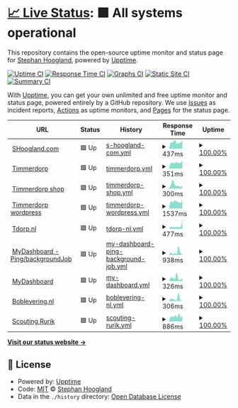 # [📈 Live Status](https://uptime.shoogland.com): <!--live status--> **🟩 All systems operational**

This repository contains the open-source uptime monitor and status page for [Stephan Hoogland](https://www.shoogland.com/), powered by [Upptime](https://github.com/upptime/upptime).

[![Uptime CI](https://github.com/shoogland/upptime/workflows/Uptime%20CI/badge.svg)](https://github.com/shoogland/upptime/actions?query=workflow%3A%22Uptime+CI%22)
[![Response Time CI](https://github.com/shoogland/upptime/workflows/Response%20Time%20CI/badge.svg)](https://github.com/shoogland/upptime/actions?query=workflow%3A%22Response+Time+CI%22)
[![Graphs CI](https://github.com/shoogland/upptime/workflows/Graphs%20CI/badge.svg)](https://github.com/shoogland/upptime/actions?query=workflow%3A%22Graphs+CI%22)
[![Static Site CI](https://github.com/shoogland/upptime/workflows/Static%20Site%20CI/badge.svg)](https://github.com/shoogland/upptime/actions?query=workflow%3A%22Static+Site+CI%22)
[![Summary CI](https://github.com/shoogland/upptime/workflows/Summary%20CI/badge.svg)](https://github.com/shoogland/upptime/actions?query=workflow%3A%22Summary+CI%22)

With [Upptime](https://upptime.js.org), you can get your own unlimited and free uptime monitor and status page, powered entirely by a GitHub repository. We use [Issues](https://github.com/shoogland/upptime/issues) as incident reports, [Actions](https://github.com/shoogland/upptime/actions) as uptime monitors, and [Pages](https://uptime.shoogland.com) for the status page.

<!--start: status pages-->
<!-- This summary is generated by Upptime (https://github.com/upptime/upptime) -->
<!-- Do not edit this manually, your changes will be overwritten -->
<!-- prettier-ignore -->
| URL | Status | History | Response Time | Uptime |
| --- | ------ | ------- | ------------- | ------ |
| <img alt="" src="https://favicons.githubusercontent.com/www.shoogland.com" height="13"> [SHoogland.com](https://www.shoogland.com) | 🟩 Up | [s-hoogland-com.yml](https://github.com/SHoogland/upptime/commits/HEAD/history/s-hoogland-com.yml) | <details><summary><img alt="Response time graph" src="./graphs/s-hoogland-com/response-time-week.png" height="20"> 437ms</summary><br><a href="https://uptime.shoogland.com/history/s-hoogland-com"><img alt="Response time 521" src="https://img.shields.io/endpoint?url=https%3A%2F%2Fraw.githubusercontent.com%2FSHoogland%2Fupptime%2FHEAD%2Fapi%2Fs-hoogland-com%2Fresponse-time.json"></a><br><a href="https://uptime.shoogland.com/history/s-hoogland-com"><img alt="24-hour response time 346" src="https://img.shields.io/endpoint?url=https%3A%2F%2Fraw.githubusercontent.com%2FSHoogland%2Fupptime%2FHEAD%2Fapi%2Fs-hoogland-com%2Fresponse-time-day.json"></a><br><a href="https://uptime.shoogland.com/history/s-hoogland-com"><img alt="7-day response time 437" src="https://img.shields.io/endpoint?url=https%3A%2F%2Fraw.githubusercontent.com%2FSHoogland%2Fupptime%2FHEAD%2Fapi%2Fs-hoogland-com%2Fresponse-time-week.json"></a><br><a href="https://uptime.shoogland.com/history/s-hoogland-com"><img alt="30-day response time 500" src="https://img.shields.io/endpoint?url=https%3A%2F%2Fraw.githubusercontent.com%2FSHoogland%2Fupptime%2FHEAD%2Fapi%2Fs-hoogland-com%2Fresponse-time-month.json"></a><br><a href="https://uptime.shoogland.com/history/s-hoogland-com"><img alt="1-year response time 527" src="https://img.shields.io/endpoint?url=https%3A%2F%2Fraw.githubusercontent.com%2FSHoogland%2Fupptime%2FHEAD%2Fapi%2Fs-hoogland-com%2Fresponse-time-year.json"></a></details> | <details><summary><a href="https://uptime.shoogland.com/history/s-hoogland-com">100.00%</a></summary><a href="https://uptime.shoogland.com/history/s-hoogland-com"><img alt="All-time uptime 99.96%" src="https://img.shields.io/endpoint?url=https%3A%2F%2Fraw.githubusercontent.com%2FSHoogland%2Fupptime%2FHEAD%2Fapi%2Fs-hoogland-com%2Fuptime.json"></a><br><a href="https://uptime.shoogland.com/history/s-hoogland-com"><img alt="24-hour uptime 100.00%" src="https://img.shields.io/endpoint?url=https%3A%2F%2Fraw.githubusercontent.com%2FSHoogland%2Fupptime%2FHEAD%2Fapi%2Fs-hoogland-com%2Fuptime-day.json"></a><br><a href="https://uptime.shoogland.com/history/s-hoogland-com"><img alt="7-day uptime 100.00%" src="https://img.shields.io/endpoint?url=https%3A%2F%2Fraw.githubusercontent.com%2FSHoogland%2Fupptime%2FHEAD%2Fapi%2Fs-hoogland-com%2Fuptime-week.json"></a><br><a href="https://uptime.shoogland.com/history/s-hoogland-com"><img alt="30-day uptime 99.92%" src="https://img.shields.io/endpoint?url=https%3A%2F%2Fraw.githubusercontent.com%2FSHoogland%2Fupptime%2FHEAD%2Fapi%2Fs-hoogland-com%2Fuptime-month.json"></a><br><a href="https://uptime.shoogland.com/history/s-hoogland-com"><img alt="1-year uptime 99.95%" src="https://img.shields.io/endpoint?url=https%3A%2F%2Fraw.githubusercontent.com%2FSHoogland%2Fupptime%2FHEAD%2Fapi%2Fs-hoogland-com%2Fuptime-year.json"></a></details>
| <img alt="" src="https://favicons.githubusercontent.com/timmerdorp.com" height="13"> [Timmerdorp](https://timmerdorp.com) | 🟩 Up | [timmerdorp.yml](https://github.com/SHoogland/upptime/commits/HEAD/history/timmerdorp.yml) | <details><summary><img alt="Response time graph" src="./graphs/timmerdorp/response-time-week.png" height="20"> 351ms</summary><br><a href="https://uptime.shoogland.com/history/timmerdorp"><img alt="Response time 443" src="https://img.shields.io/endpoint?url=https%3A%2F%2Fraw.githubusercontent.com%2FSHoogland%2Fupptime%2FHEAD%2Fapi%2Ftimmerdorp%2Fresponse-time.json"></a><br><a href="https://uptime.shoogland.com/history/timmerdorp"><img alt="24-hour response time 368" src="https://img.shields.io/endpoint?url=https%3A%2F%2Fraw.githubusercontent.com%2FSHoogland%2Fupptime%2FHEAD%2Fapi%2Ftimmerdorp%2Fresponse-time-day.json"></a><br><a href="https://uptime.shoogland.com/history/timmerdorp"><img alt="7-day response time 351" src="https://img.shields.io/endpoint?url=https%3A%2F%2Fraw.githubusercontent.com%2FSHoogland%2Fupptime%2FHEAD%2Fapi%2Ftimmerdorp%2Fresponse-time-week.json"></a><br><a href="https://uptime.shoogland.com/history/timmerdorp"><img alt="30-day response time 322" src="https://img.shields.io/endpoint?url=https%3A%2F%2Fraw.githubusercontent.com%2FSHoogland%2Fupptime%2FHEAD%2Fapi%2Ftimmerdorp%2Fresponse-time-month.json"></a><br><a href="https://uptime.shoogland.com/history/timmerdorp"><img alt="1-year response time 418" src="https://img.shields.io/endpoint?url=https%3A%2F%2Fraw.githubusercontent.com%2FSHoogland%2Fupptime%2FHEAD%2Fapi%2Ftimmerdorp%2Fresponse-time-year.json"></a></details> | <details><summary><a href="https://uptime.shoogland.com/history/timmerdorp">100.00%</a></summary><a href="https://uptime.shoogland.com/history/timmerdorp"><img alt="All-time uptime 99.99%" src="https://img.shields.io/endpoint?url=https%3A%2F%2Fraw.githubusercontent.com%2FSHoogland%2Fupptime%2FHEAD%2Fapi%2Ftimmerdorp%2Fuptime.json"></a><br><a href="https://uptime.shoogland.com/history/timmerdorp"><img alt="24-hour uptime 100.00%" src="https://img.shields.io/endpoint?url=https%3A%2F%2Fraw.githubusercontent.com%2FSHoogland%2Fupptime%2FHEAD%2Fapi%2Ftimmerdorp%2Fuptime-day.json"></a><br><a href="https://uptime.shoogland.com/history/timmerdorp"><img alt="7-day uptime 100.00%" src="https://img.shields.io/endpoint?url=https%3A%2F%2Fraw.githubusercontent.com%2FSHoogland%2Fupptime%2FHEAD%2Fapi%2Ftimmerdorp%2Fuptime-week.json"></a><br><a href="https://uptime.shoogland.com/history/timmerdorp"><img alt="30-day uptime 100.00%" src="https://img.shields.io/endpoint?url=https%3A%2F%2Fraw.githubusercontent.com%2FSHoogland%2Fupptime%2FHEAD%2Fapi%2Ftimmerdorp%2Fuptime-month.json"></a><br><a href="https://uptime.shoogland.com/history/timmerdorp"><img alt="1-year uptime 99.99%" src="https://img.shields.io/endpoint?url=https%3A%2F%2Fraw.githubusercontent.com%2FSHoogland%2Fupptime%2FHEAD%2Fapi%2Ftimmerdorp%2Fuptime-year.json"></a></details>
| <img alt="" src="https://favicons.githubusercontent.com/shop.timmerdorp.com" height="13"> [Timmerdorp shop](https://shop.timmerdorp.com) | 🟩 Up | [timmerdorp-shop.yml](https://github.com/SHoogland/upptime/commits/HEAD/history/timmerdorp-shop.yml) | <details><summary><img alt="Response time graph" src="./graphs/timmerdorp-shop/response-time-week.png" height="20"> 300ms</summary><br><a href="https://uptime.shoogland.com/history/timmerdorp-shop"><img alt="Response time 378" src="https://img.shields.io/endpoint?url=https%3A%2F%2Fraw.githubusercontent.com%2FSHoogland%2Fupptime%2FHEAD%2Fapi%2Ftimmerdorp-shop%2Fresponse-time.json"></a><br><a href="https://uptime.shoogland.com/history/timmerdorp-shop"><img alt="24-hour response time 155" src="https://img.shields.io/endpoint?url=https%3A%2F%2Fraw.githubusercontent.com%2FSHoogland%2Fupptime%2FHEAD%2Fapi%2Ftimmerdorp-shop%2Fresponse-time-day.json"></a><br><a href="https://uptime.shoogland.com/history/timmerdorp-shop"><img alt="7-day response time 300" src="https://img.shields.io/endpoint?url=https%3A%2F%2Fraw.githubusercontent.com%2FSHoogland%2Fupptime%2FHEAD%2Fapi%2Ftimmerdorp-shop%2Fresponse-time-week.json"></a><br><a href="https://uptime.shoogland.com/history/timmerdorp-shop"><img alt="30-day response time 409" src="https://img.shields.io/endpoint?url=https%3A%2F%2Fraw.githubusercontent.com%2FSHoogland%2Fupptime%2FHEAD%2Fapi%2Ftimmerdorp-shop%2Fresponse-time-month.json"></a><br><a href="https://uptime.shoogland.com/history/timmerdorp-shop"><img alt="1-year response time 364" src="https://img.shields.io/endpoint?url=https%3A%2F%2Fraw.githubusercontent.com%2FSHoogland%2Fupptime%2FHEAD%2Fapi%2Ftimmerdorp-shop%2Fresponse-time-year.json"></a></details> | <details><summary><a href="https://uptime.shoogland.com/history/timmerdorp-shop">100.00%</a></summary><a href="https://uptime.shoogland.com/history/timmerdorp-shop"><img alt="All-time uptime 99.98%" src="https://img.shields.io/endpoint?url=https%3A%2F%2Fraw.githubusercontent.com%2FSHoogland%2Fupptime%2FHEAD%2Fapi%2Ftimmerdorp-shop%2Fuptime.json"></a><br><a href="https://uptime.shoogland.com/history/timmerdorp-shop"><img alt="24-hour uptime 100.00%" src="https://img.shields.io/endpoint?url=https%3A%2F%2Fraw.githubusercontent.com%2FSHoogland%2Fupptime%2FHEAD%2Fapi%2Ftimmerdorp-shop%2Fuptime-day.json"></a><br><a href="https://uptime.shoogland.com/history/timmerdorp-shop"><img alt="7-day uptime 100.00%" src="https://img.shields.io/endpoint?url=https%3A%2F%2Fraw.githubusercontent.com%2FSHoogland%2Fupptime%2FHEAD%2Fapi%2Ftimmerdorp-shop%2Fuptime-week.json"></a><br><a href="https://uptime.shoogland.com/history/timmerdorp-shop"><img alt="30-day uptime 100.00%" src="https://img.shields.io/endpoint?url=https%3A%2F%2Fraw.githubusercontent.com%2FSHoogland%2Fupptime%2FHEAD%2Fapi%2Ftimmerdorp-shop%2Fuptime-month.json"></a><br><a href="https://uptime.shoogland.com/history/timmerdorp-shop"><img alt="1-year uptime 99.98%" src="https://img.shields.io/endpoint?url=https%3A%2F%2Fraw.githubusercontent.com%2FSHoogland%2Fupptime%2FHEAD%2Fapi%2Ftimmerdorp-shop%2Fuptime-year.json"></a></details>
| <img alt="" src="https://favicons.githubusercontent.com/wordpress.timmerdorp.com" height="13"> [Timmerdorp wordpress](https://wordpress.timmerdorp.com/wp-json/wp/v2/posts) | 🟩 Up | [timmerdorp-wordpress.yml](https://github.com/SHoogland/upptime/commits/HEAD/history/timmerdorp-wordpress.yml) | <details><summary><img alt="Response time graph" src="./graphs/timmerdorp-wordpress/response-time-week.png" height="20"> 1537ms</summary><br><a href="https://uptime.shoogland.com/history/timmerdorp-wordpress"><img alt="Response time 1798" src="https://img.shields.io/endpoint?url=https%3A%2F%2Fraw.githubusercontent.com%2FSHoogland%2Fupptime%2FHEAD%2Fapi%2Ftimmerdorp-wordpress%2Fresponse-time.json"></a><br><a href="https://uptime.shoogland.com/history/timmerdorp-wordpress"><img alt="24-hour response time 1411" src="https://img.shields.io/endpoint?url=https%3A%2F%2Fraw.githubusercontent.com%2FSHoogland%2Fupptime%2FHEAD%2Fapi%2Ftimmerdorp-wordpress%2Fresponse-time-day.json"></a><br><a href="https://uptime.shoogland.com/history/timmerdorp-wordpress"><img alt="7-day response time 1537" src="https://img.shields.io/endpoint?url=https%3A%2F%2Fraw.githubusercontent.com%2FSHoogland%2Fupptime%2FHEAD%2Fapi%2Ftimmerdorp-wordpress%2Fresponse-time-week.json"></a><br><a href="https://uptime.shoogland.com/history/timmerdorp-wordpress"><img alt="30-day response time 1580" src="https://img.shields.io/endpoint?url=https%3A%2F%2Fraw.githubusercontent.com%2FSHoogland%2Fupptime%2FHEAD%2Fapi%2Ftimmerdorp-wordpress%2Fresponse-time-month.json"></a><br><a href="https://uptime.shoogland.com/history/timmerdorp-wordpress"><img alt="1-year response time 1805" src="https://img.shields.io/endpoint?url=https%3A%2F%2Fraw.githubusercontent.com%2FSHoogland%2Fupptime%2FHEAD%2Fapi%2Ftimmerdorp-wordpress%2Fresponse-time-year.json"></a></details> | <details><summary><a href="https://uptime.shoogland.com/history/timmerdorp-wordpress">100.00%</a></summary><a href="https://uptime.shoogland.com/history/timmerdorp-wordpress"><img alt="All-time uptime 99.20%" src="https://img.shields.io/endpoint?url=https%3A%2F%2Fraw.githubusercontent.com%2FSHoogland%2Fupptime%2FHEAD%2Fapi%2Ftimmerdorp-wordpress%2Fuptime.json"></a><br><a href="https://uptime.shoogland.com/history/timmerdorp-wordpress"><img alt="24-hour uptime 100.00%" src="https://img.shields.io/endpoint?url=https%3A%2F%2Fraw.githubusercontent.com%2FSHoogland%2Fupptime%2FHEAD%2Fapi%2Ftimmerdorp-wordpress%2Fuptime-day.json"></a><br><a href="https://uptime.shoogland.com/history/timmerdorp-wordpress"><img alt="7-day uptime 100.00%" src="https://img.shields.io/endpoint?url=https%3A%2F%2Fraw.githubusercontent.com%2FSHoogland%2Fupptime%2FHEAD%2Fapi%2Ftimmerdorp-wordpress%2Fuptime-week.json"></a><br><a href="https://uptime.shoogland.com/history/timmerdorp-wordpress"><img alt="30-day uptime 100.00%" src="https://img.shields.io/endpoint?url=https%3A%2F%2Fraw.githubusercontent.com%2FSHoogland%2Fupptime%2FHEAD%2Fapi%2Ftimmerdorp-wordpress%2Fuptime-month.json"></a><br><a href="https://uptime.shoogland.com/history/timmerdorp-wordpress"><img alt="1-year uptime 99.03%" src="https://img.shields.io/endpoint?url=https%3A%2F%2Fraw.githubusercontent.com%2FSHoogland%2Fupptime%2FHEAD%2Fapi%2Ftimmerdorp-wordpress%2Fuptime-year.json"></a></details>
| <img alt="" src="https://favicons.githubusercontent.com/tdorp.nl" height="13"> [Tdorp.nl](https://tdorp.nl) | 🟩 Up | [tdorp-nl.yml](https://github.com/SHoogland/upptime/commits/HEAD/history/tdorp-nl.yml) | <details><summary><img alt="Response time graph" src="./graphs/tdorp-nl/response-time-week.png" height="20"> 477ms</summary><br><a href="https://uptime.shoogland.com/history/tdorp-nl"><img alt="Response time 467" src="https://img.shields.io/endpoint?url=https%3A%2F%2Fraw.githubusercontent.com%2FSHoogland%2Fupptime%2FHEAD%2Fapi%2Ftdorp-nl%2Fresponse-time.json"></a><br><a href="https://uptime.shoogland.com/history/tdorp-nl"><img alt="24-hour response time 326" src="https://img.shields.io/endpoint?url=https%3A%2F%2Fraw.githubusercontent.com%2FSHoogland%2Fupptime%2FHEAD%2Fapi%2Ftdorp-nl%2Fresponse-time-day.json"></a><br><a href="https://uptime.shoogland.com/history/tdorp-nl"><img alt="7-day response time 477" src="https://img.shields.io/endpoint?url=https%3A%2F%2Fraw.githubusercontent.com%2FSHoogland%2Fupptime%2FHEAD%2Fapi%2Ftdorp-nl%2Fresponse-time-week.json"></a><br><a href="https://uptime.shoogland.com/history/tdorp-nl"><img alt="30-day response time 506" src="https://img.shields.io/endpoint?url=https%3A%2F%2Fraw.githubusercontent.com%2FSHoogland%2Fupptime%2FHEAD%2Fapi%2Ftdorp-nl%2Fresponse-time-month.json"></a><br><a href="https://uptime.shoogland.com/history/tdorp-nl"><img alt="1-year response time 494" src="https://img.shields.io/endpoint?url=https%3A%2F%2Fraw.githubusercontent.com%2FSHoogland%2Fupptime%2FHEAD%2Fapi%2Ftdorp-nl%2Fresponse-time-year.json"></a></details> | <details><summary><a href="https://uptime.shoogland.com/history/tdorp-nl">100.00%</a></summary><a href="https://uptime.shoogland.com/history/tdorp-nl"><img alt="All-time uptime 99.99%" src="https://img.shields.io/endpoint?url=https%3A%2F%2Fraw.githubusercontent.com%2FSHoogland%2Fupptime%2FHEAD%2Fapi%2Ftdorp-nl%2Fuptime.json"></a><br><a href="https://uptime.shoogland.com/history/tdorp-nl"><img alt="24-hour uptime 100.00%" src="https://img.shields.io/endpoint?url=https%3A%2F%2Fraw.githubusercontent.com%2FSHoogland%2Fupptime%2FHEAD%2Fapi%2Ftdorp-nl%2Fuptime-day.json"></a><br><a href="https://uptime.shoogland.com/history/tdorp-nl"><img alt="7-day uptime 100.00%" src="https://img.shields.io/endpoint?url=https%3A%2F%2Fraw.githubusercontent.com%2FSHoogland%2Fupptime%2FHEAD%2Fapi%2Ftdorp-nl%2Fuptime-week.json"></a><br><a href="https://uptime.shoogland.com/history/tdorp-nl"><img alt="30-day uptime 100.00%" src="https://img.shields.io/endpoint?url=https%3A%2F%2Fraw.githubusercontent.com%2FSHoogland%2Fupptime%2FHEAD%2Fapi%2Ftdorp-nl%2Fuptime-month.json"></a><br><a href="https://uptime.shoogland.com/history/tdorp-nl"><img alt="1-year uptime 99.99%" src="https://img.shields.io/endpoint?url=https%3A%2F%2Fraw.githubusercontent.com%2FSHoogland%2Fupptime%2FHEAD%2Fapi%2Ftdorp-nl%2Fuptime-year.json"></a></details>
| <img alt="" src="https://favicons.githubusercontent.com/us-central1-my-dashboard-firebase.cloudfunctions.net" height="13"> [MyDashboard - Ping/backgroundJob](https://us-central1-my-dashboard-firebase.cloudfunctions.net/ping) | 🟩 Up | [my-dashboard-ping-background-job.yml](https://github.com/SHoogland/upptime/commits/HEAD/history/my-dashboard-ping-background-job.yml) | <details><summary><img alt="Response time graph" src="./graphs/my-dashboard-ping-background-job/response-time-week.png" height="20"> 938ms</summary><br><a href="https://uptime.shoogland.com/history/my-dashboard-ping-background-job"><img alt="Response time 1580" src="https://img.shields.io/endpoint?url=https%3A%2F%2Fraw.githubusercontent.com%2FSHoogland%2Fupptime%2FHEAD%2Fapi%2Fmy-dashboard-ping-background-job%2Fresponse-time.json"></a><br><a href="https://uptime.shoogland.com/history/my-dashboard-ping-background-job"><img alt="24-hour response time 873" src="https://img.shields.io/endpoint?url=https%3A%2F%2Fraw.githubusercontent.com%2FSHoogland%2Fupptime%2FHEAD%2Fapi%2Fmy-dashboard-ping-background-job%2Fresponse-time-day.json"></a><br><a href="https://uptime.shoogland.com/history/my-dashboard-ping-background-job"><img alt="7-day response time 938" src="https://img.shields.io/endpoint?url=https%3A%2F%2Fraw.githubusercontent.com%2FSHoogland%2Fupptime%2FHEAD%2Fapi%2Fmy-dashboard-ping-background-job%2Fresponse-time-week.json"></a><br><a href="https://uptime.shoogland.com/history/my-dashboard-ping-background-job"><img alt="30-day response time 986" src="https://img.shields.io/endpoint?url=https%3A%2F%2Fraw.githubusercontent.com%2FSHoogland%2Fupptime%2FHEAD%2Fapi%2Fmy-dashboard-ping-background-job%2Fresponse-time-month.json"></a><br><a href="https://uptime.shoogland.com/history/my-dashboard-ping-background-job"><img alt="1-year response time 1588" src="https://img.shields.io/endpoint?url=https%3A%2F%2Fraw.githubusercontent.com%2FSHoogland%2Fupptime%2FHEAD%2Fapi%2Fmy-dashboard-ping-background-job%2Fresponse-time-year.json"></a></details> | <details><summary><a href="https://uptime.shoogland.com/history/my-dashboard-ping-background-job">100.00%</a></summary><a href="https://uptime.shoogland.com/history/my-dashboard-ping-background-job"><img alt="All-time uptime 99.97%" src="https://img.shields.io/endpoint?url=https%3A%2F%2Fraw.githubusercontent.com%2FSHoogland%2Fupptime%2FHEAD%2Fapi%2Fmy-dashboard-ping-background-job%2Fuptime.json"></a><br><a href="https://uptime.shoogland.com/history/my-dashboard-ping-background-job"><img alt="24-hour uptime 100.00%" src="https://img.shields.io/endpoint?url=https%3A%2F%2Fraw.githubusercontent.com%2FSHoogland%2Fupptime%2FHEAD%2Fapi%2Fmy-dashboard-ping-background-job%2Fuptime-day.json"></a><br><a href="https://uptime.shoogland.com/history/my-dashboard-ping-background-job"><img alt="7-day uptime 100.00%" src="https://img.shields.io/endpoint?url=https%3A%2F%2Fraw.githubusercontent.com%2FSHoogland%2Fupptime%2FHEAD%2Fapi%2Fmy-dashboard-ping-background-job%2Fuptime-week.json"></a><br><a href="https://uptime.shoogland.com/history/my-dashboard-ping-background-job"><img alt="30-day uptime 100.00%" src="https://img.shields.io/endpoint?url=https%3A%2F%2Fraw.githubusercontent.com%2FSHoogland%2Fupptime%2FHEAD%2Fapi%2Fmy-dashboard-ping-background-job%2Fuptime-month.json"></a><br><a href="https://uptime.shoogland.com/history/my-dashboard-ping-background-job"><img alt="1-year uptime 99.97%" src="https://img.shields.io/endpoint?url=https%3A%2F%2Fraw.githubusercontent.com%2FSHoogland%2Fupptime%2FHEAD%2Fapi%2Fmy-dashboard-ping-background-job%2Fuptime-year.json"></a></details>
| <img alt="" src="https://favicons.githubusercontent.com/mydashboard.shld.nl" height="13"> [MyDashboard](https://mydashboard.shld.nl) | 🟩 Up | [my-dashboard.yml](https://github.com/SHoogland/upptime/commits/HEAD/history/my-dashboard.yml) | <details><summary><img alt="Response time graph" src="./graphs/my-dashboard/response-time-week.png" height="20"> 326ms</summary><br><a href="https://uptime.shoogland.com/history/my-dashboard"><img alt="Response time 455" src="https://img.shields.io/endpoint?url=https%3A%2F%2Fraw.githubusercontent.com%2FSHoogland%2Fupptime%2FHEAD%2Fapi%2Fmy-dashboard%2Fresponse-time.json"></a><br><a href="https://uptime.shoogland.com/history/my-dashboard"><img alt="24-hour response time 182" src="https://img.shields.io/endpoint?url=https%3A%2F%2Fraw.githubusercontent.com%2FSHoogland%2Fupptime%2FHEAD%2Fapi%2Fmy-dashboard%2Fresponse-time-day.json"></a><br><a href="https://uptime.shoogland.com/history/my-dashboard"><img alt="7-day response time 326" src="https://img.shields.io/endpoint?url=https%3A%2F%2Fraw.githubusercontent.com%2FSHoogland%2Fupptime%2FHEAD%2Fapi%2Fmy-dashboard%2Fresponse-time-week.json"></a><br><a href="https://uptime.shoogland.com/history/my-dashboard"><img alt="30-day response time 415" src="https://img.shields.io/endpoint?url=https%3A%2F%2Fraw.githubusercontent.com%2FSHoogland%2Fupptime%2FHEAD%2Fapi%2Fmy-dashboard%2Fresponse-time-month.json"></a><br><a href="https://uptime.shoogland.com/history/my-dashboard"><img alt="1-year response time 464" src="https://img.shields.io/endpoint?url=https%3A%2F%2Fraw.githubusercontent.com%2FSHoogland%2Fupptime%2FHEAD%2Fapi%2Fmy-dashboard%2Fresponse-time-year.json"></a></details> | <details><summary><a href="https://uptime.shoogland.com/history/my-dashboard">100.00%</a></summary><a href="https://uptime.shoogland.com/history/my-dashboard"><img alt="All-time uptime 99.98%" src="https://img.shields.io/endpoint?url=https%3A%2F%2Fraw.githubusercontent.com%2FSHoogland%2Fupptime%2FHEAD%2Fapi%2Fmy-dashboard%2Fuptime.json"></a><br><a href="https://uptime.shoogland.com/history/my-dashboard"><img alt="24-hour uptime 100.00%" src="https://img.shields.io/endpoint?url=https%3A%2F%2Fraw.githubusercontent.com%2FSHoogland%2Fupptime%2FHEAD%2Fapi%2Fmy-dashboard%2Fuptime-day.json"></a><br><a href="https://uptime.shoogland.com/history/my-dashboard"><img alt="7-day uptime 100.00%" src="https://img.shields.io/endpoint?url=https%3A%2F%2Fraw.githubusercontent.com%2FSHoogland%2Fupptime%2FHEAD%2Fapi%2Fmy-dashboard%2Fuptime-week.json"></a><br><a href="https://uptime.shoogland.com/history/my-dashboard"><img alt="30-day uptime 100.00%" src="https://img.shields.io/endpoint?url=https%3A%2F%2Fraw.githubusercontent.com%2FSHoogland%2Fupptime%2FHEAD%2Fapi%2Fmy-dashboard%2Fuptime-month.json"></a><br><a href="https://uptime.shoogland.com/history/my-dashboard"><img alt="1-year uptime 99.99%" src="https://img.shields.io/endpoint?url=https%3A%2F%2Fraw.githubusercontent.com%2FSHoogland%2Fupptime%2FHEAD%2Fapi%2Fmy-dashboard%2Fuptime-year.json"></a></details>
| <img alt="" src="https://favicons.githubusercontent.com/boblevering.nl" height="13"> [Boblevering.nl](https://boblevering.nl) | 🟩 Up | [boblevering-nl.yml](https://github.com/SHoogland/upptime/commits/HEAD/history/boblevering-nl.yml) | <details><summary><img alt="Response time graph" src="./graphs/boblevering-nl/response-time-week.png" height="20"> 306ms</summary><br><a href="https://uptime.shoogland.com/history/boblevering-nl"><img alt="Response time 280" src="https://img.shields.io/endpoint?url=https%3A%2F%2Fraw.githubusercontent.com%2FSHoogland%2Fupptime%2FHEAD%2Fapi%2Fboblevering-nl%2Fresponse-time.json"></a><br><a href="https://uptime.shoogland.com/history/boblevering-nl"><img alt="24-hour response time 105" src="https://img.shields.io/endpoint?url=https%3A%2F%2Fraw.githubusercontent.com%2FSHoogland%2Fupptime%2FHEAD%2Fapi%2Fboblevering-nl%2Fresponse-time-day.json"></a><br><a href="https://uptime.shoogland.com/history/boblevering-nl"><img alt="7-day response time 306" src="https://img.shields.io/endpoint?url=https%3A%2F%2Fraw.githubusercontent.com%2FSHoogland%2Fupptime%2FHEAD%2Fapi%2Fboblevering-nl%2Fresponse-time-week.json"></a><br><a href="https://uptime.shoogland.com/history/boblevering-nl"><img alt="30-day response time 337" src="https://img.shields.io/endpoint?url=https%3A%2F%2Fraw.githubusercontent.com%2FSHoogland%2Fupptime%2FHEAD%2Fapi%2Fboblevering-nl%2Fresponse-time-month.json"></a><br><a href="https://uptime.shoogland.com/history/boblevering-nl"><img alt="1-year response time 271" src="https://img.shields.io/endpoint?url=https%3A%2F%2Fraw.githubusercontent.com%2FSHoogland%2Fupptime%2FHEAD%2Fapi%2Fboblevering-nl%2Fresponse-time-year.json"></a></details> | <details><summary><a href="https://uptime.shoogland.com/history/boblevering-nl">100.00%</a></summary><a href="https://uptime.shoogland.com/history/boblevering-nl"><img alt="All-time uptime 99.98%" src="https://img.shields.io/endpoint?url=https%3A%2F%2Fraw.githubusercontent.com%2FSHoogland%2Fupptime%2FHEAD%2Fapi%2Fboblevering-nl%2Fuptime.json"></a><br><a href="https://uptime.shoogland.com/history/boblevering-nl"><img alt="24-hour uptime 100.00%" src="https://img.shields.io/endpoint?url=https%3A%2F%2Fraw.githubusercontent.com%2FSHoogland%2Fupptime%2FHEAD%2Fapi%2Fboblevering-nl%2Fuptime-day.json"></a><br><a href="https://uptime.shoogland.com/history/boblevering-nl"><img alt="7-day uptime 100.00%" src="https://img.shields.io/endpoint?url=https%3A%2F%2Fraw.githubusercontent.com%2FSHoogland%2Fupptime%2FHEAD%2Fapi%2Fboblevering-nl%2Fuptime-week.json"></a><br><a href="https://uptime.shoogland.com/history/boblevering-nl"><img alt="30-day uptime 100.00%" src="https://img.shields.io/endpoint?url=https%3A%2F%2Fraw.githubusercontent.com%2FSHoogland%2Fupptime%2FHEAD%2Fapi%2Fboblevering-nl%2Fuptime-month.json"></a><br><a href="https://uptime.shoogland.com/history/boblevering-nl"><img alt="1-year uptime 99.98%" src="https://img.shields.io/endpoint?url=https%3A%2F%2Fraw.githubusercontent.com%2FSHoogland%2Fupptime%2FHEAD%2Fapi%2Fboblevering-nl%2Fuptime-year.json"></a></details>
| <img alt="" src="https://favicons.githubusercontent.com/www.scoutingrurik.nl" height="13"> [Scouting Rurik](https://www.scoutingrurik.nl/) | 🟩 Up | [scouting-rurik.yml](https://github.com/SHoogland/upptime/commits/HEAD/history/scouting-rurik.yml) | <details><summary><img alt="Response time graph" src="./graphs/scouting-rurik/response-time-week.png" height="20"> 886ms</summary><br><a href="https://uptime.shoogland.com/history/scouting-rurik"><img alt="Response time 1333" src="https://img.shields.io/endpoint?url=https%3A%2F%2Fraw.githubusercontent.com%2FSHoogland%2Fupptime%2FHEAD%2Fapi%2Fscouting-rurik%2Fresponse-time.json"></a><br><a href="https://uptime.shoogland.com/history/scouting-rurik"><img alt="24-hour response time 635" src="https://img.shields.io/endpoint?url=https%3A%2F%2Fraw.githubusercontent.com%2FSHoogland%2Fupptime%2FHEAD%2Fapi%2Fscouting-rurik%2Fresponse-time-day.json"></a><br><a href="https://uptime.shoogland.com/history/scouting-rurik"><img alt="7-day response time 886" src="https://img.shields.io/endpoint?url=https%3A%2F%2Fraw.githubusercontent.com%2FSHoogland%2Fupptime%2FHEAD%2Fapi%2Fscouting-rurik%2Fresponse-time-week.json"></a><br><a href="https://uptime.shoogland.com/history/scouting-rurik"><img alt="30-day response time 1035" src="https://img.shields.io/endpoint?url=https%3A%2F%2Fraw.githubusercontent.com%2FSHoogland%2Fupptime%2FHEAD%2Fapi%2Fscouting-rurik%2Fresponse-time-month.json"></a><br><a href="https://uptime.shoogland.com/history/scouting-rurik"><img alt="1-year response time 1333" src="https://img.shields.io/endpoint?url=https%3A%2F%2Fraw.githubusercontent.com%2FSHoogland%2Fupptime%2FHEAD%2Fapi%2Fscouting-rurik%2Fresponse-time-year.json"></a></details> | <details><summary><a href="https://uptime.shoogland.com/history/scouting-rurik">100.00%</a></summary><a href="https://uptime.shoogland.com/history/scouting-rurik"><img alt="All-time uptime 99.92%" src="https://img.shields.io/endpoint?url=https%3A%2F%2Fraw.githubusercontent.com%2FSHoogland%2Fupptime%2FHEAD%2Fapi%2Fscouting-rurik%2Fuptime.json"></a><br><a href="https://uptime.shoogland.com/history/scouting-rurik"><img alt="24-hour uptime 100.00%" src="https://img.shields.io/endpoint?url=https%3A%2F%2Fraw.githubusercontent.com%2FSHoogland%2Fupptime%2FHEAD%2Fapi%2Fscouting-rurik%2Fuptime-day.json"></a><br><a href="https://uptime.shoogland.com/history/scouting-rurik"><img alt="7-day uptime 100.00%" src="https://img.shields.io/endpoint?url=https%3A%2F%2Fraw.githubusercontent.com%2FSHoogland%2Fupptime%2FHEAD%2Fapi%2Fscouting-rurik%2Fuptime-week.json"></a><br><a href="https://uptime.shoogland.com/history/scouting-rurik"><img alt="30-day uptime 100.00%" src="https://img.shields.io/endpoint?url=https%3A%2F%2Fraw.githubusercontent.com%2FSHoogland%2Fupptime%2FHEAD%2Fapi%2Fscouting-rurik%2Fuptime-month.json"></a><br><a href="https://uptime.shoogland.com/history/scouting-rurik"><img alt="1-year uptime 99.92%" src="https://img.shields.io/endpoint?url=https%3A%2F%2Fraw.githubusercontent.com%2FSHoogland%2Fupptime%2FHEAD%2Fapi%2Fscouting-rurik%2Fuptime-year.json"></a></details>

<!--end: status pages-->

[**Visit our status website →**](https://uptime.shoogland.com)

## 📄 License

- Powered by: [Upptime](https://github.com/upptime/upptime)
- Code: [MIT](./LICENSE) © [Stephan Hoogland](https://www.shoogland.com/)
- Data in the `./history` directory: [Open Database License](https://opendatacommons.org/licenses/odbl/1-0/)
